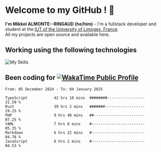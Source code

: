 # Welcome to my GitHub ! 🌃

**I'm Mikkel ALMONTE--RINGAUD (he/him)** - I'm a fullstack developer and student at the [IUT of the University of Limoges, France](https://iut.unilim.fr). \
All my projects are open source and available here.

## Working using the following technologies

![My Skills](https://skillicons.dev/icons?i=solidjs,pnpm,nodejs,ts,js,vercel,netlify,html,css,rust,astro,git,vue,md,electron,figma,github,bash,bun,cloudflare,py,tailwind,nginx,npm,tauri,vite,zig,yarn,windicss,dart,flutter,kotlin&theme=dark)

## Been coding for [![WakaTime Public Profile](https://wakatime.com/badge/user/0839e595-e07a-435c-8d59-ed95f2a3d6dd.svg?style=flat-square)](https://wakatime.com/@0839e595-e07a-435c-8d59-ed95f2a3d6dd)

<!--START_SECTION:waka-->

```plain
From: 05 December 2024 - To: 04 January 2025

TypeScript            42 hrs 10 mins  ########-----------------   31.59 %
Rust                  39 hrs 2 mins   #######------------------   29.25 %
PHP                   9 hrs 40 mins   ##-----------------------   07.25 %
YAML                  7 hrs 8 mins    #------------------------   05.35 %
Markdown              6 hrs 22 mins   #------------------------   04.78 %
JavaScript            6 hrs 2 mins    #------------------------   04.53 %
```

<!--END_SECTION:waka-->
